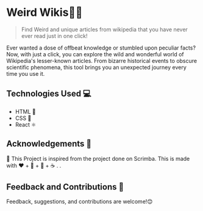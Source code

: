 
# Weird Wikis😵‍💫

> Find Weird and unique articles from wikipedia that you have never ever read just in one click!

Ever wanted a dose of offbeat knowledge or stumbled upon peculiar facts? Now, with just a click, you can explore the wild and wonderful world of Wikipedia's lesser-known articles. From bizarre historical events to obscure scientific phenomena, this tool brings you an unexpected journey every time you use it.

## Technologies Used 💻

- HTML 📙
- CSS 📘
- React ⚛️

## Acknowledgements 🙏

📌 This Project is inspired from the project done on Scrimba. This is made with ❤️ + 🧠 + 🐞 + ☕ . .


## Feedback and Contributions 📢

Feedback, suggestions, and contributions are welcome!😊 

